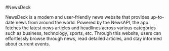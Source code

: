 #NewsDeck

NewsDeck is a modern and user-friendly news website that provides up-to-date news from around the world. Powered by the NewsAPI, the app fetches the latest news articles and headlines across various categories such as business, technology, sports, etc. Through this website, users can effortlessly browse through news, read detailed articles, and stay informed about current events. 
